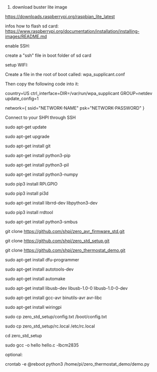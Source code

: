 1. download buster lite image

https://downloads.raspberrypi.org/raspbian_lite_latest

infos how to flash sd card: https://www.raspberrypi.org/documentation/installation/installing-images/README.md


enable SSH:

create a "ssh" file in boot folder of sd card


setup WIFI:

Create a file in the root of boot called: wpa_supplicant.conf

Then copy the following code into it:

country=US
ctrl_interface=DIR=/var/run/wpa_supplicant GROUP=netdev
update_config=1

network={
    ssid="NETWORK-NAME"
    psk="NETWORK-PASSWORD"
}


Connect to your SHPI through SSH


sudo apt-get update

sudo apt-get upgrade

sudo apt-get install git

sudo apt-get install python3-pip

sudo apt-get install python3-pil

sudo apt-get install python3-numpy

sudo pip3 install RPi.GPIO

sudo pip3 install pi3d

sudo apt-get install librrd-dev libpython3-dev

sudo pip3 install rrdtool

sudo apt-get install python3-smbus

git clone https://github.com/shpi/zero_avr_firmware_std.git

git clone https://github.com/shpi/zero_std_setup.git

git clone https://github.com/shpi/zero_thermostat_demo.git

sudo apt-get install dfu-programmer

sudo apt-get install autotools-dev

sudo apt-get install automake

sudo apt-get install libusb-dev libusb-1.0-0 libusb-1.0-0-dev

sudo apt-get install gcc-avr binutils-avr avr-libc

sudo apt-get install wiringpi

sudo cp zero_std_setup/config.txt /boot/config.txt

sudo cp zero_std_setup/rc.local /etc/rc.local

cd zero_std_setup

sudo gcc -o hello hello.c -lbcm2835

optional:

crontab -e
@reboot python3 /home/pi/zero_thermostat_demo/demo.py

